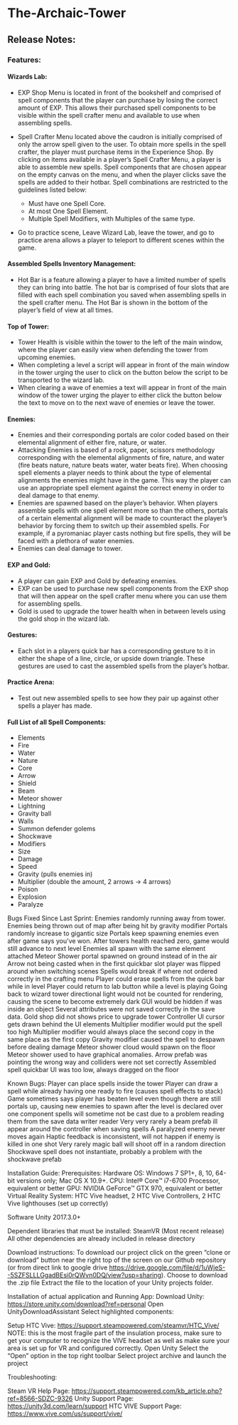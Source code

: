 # The-Archaic-Tower


## Release Notes:

### Features: 

#### Wizards Lab:

- EXP Shop Menu is located in front of the bookshelf and comprised of spell components that the player can purchase by losing the correct amount of EXP. This allows their purchased spell components to be visible within the spell crafter menu and available to use when assembling spells.

- Spell Crafter Menu located above the caudron is initially comprised of only the arrow spell given to the user. To obtain more spells in the spell crafter, the player must purchase items in the Experience Shop. By clicking on items available in a player’s Spell Crafter Menu, a player is able to assemble new spells. Spell components that are chosen appear on the empty canvas on the menu, and when the player clicks save the spells are added to their hotbar. Spell combinations are restricted to the guidelines listed below:
  - Must have one Spell Core.
  - At most One Spell Element.
  - Multiple Spell Modifiers, with Multiples of the same type.
- Go to practice scene, Leave Wizard Lab, leave the tower, and go to practice arena allows a player to teleport to different scenes within the game. 
#### Assembled Spells Inventory Management:
- Hot Bar is a feature allowing a player to have a limited number of spells they can bring into battle. The hot bar is comprised of four slots that are filled with each spell combination you saved when assembling spells in the spell crafter menu. The Hot Bar is shown in the bottom of the player’s field of view at all times.
#### Top of Tower:
- Tower Health is visible within the tower to the left of the main window, where the player can easily view when defending the tower from upcoming enemies.
- When completing a level a script will appear in front of the main window in the tower urging the user to click on the button below the script to be transported to the wizard lab. 
- When clearing a wave of enemies a text will appear in front of the main window of the tower urging the player to either click the button below the text to move on to the next wave of enemies or leave the tower.
#### Enemies:
- Enemies and their corresponding portals are color coded based on their elemental alignment of either fire, nature, or water.
- Attacking Enemies is based of a rock, paper, scissors methodology corresponding with the elemental alignments of fire, nature, and water (fire beats nature, nature beats water, water beats fire). When choosing spell elements a player needs to think about the type of elemental alignments the enemies might have in the game. This way the player can use an appropriate spell element against the correct enemy in order to deal damage to that enemy.  
- Enemies are spawned based on the player’s behavior. When players assemble spells with one spell element more so than the others, portals of a certain elemental alignment will be made to counteract the player’s behavior by forcing them to switch up their assembled spells. For example, if a pyromaniac player casts nothing but fire spells, they will be faced with a plethora of water enemies.
- Enemies can deal damage to tower.
#### EXP and Gold:
- A player can gain EXP and Gold by defeating enemies.
- EXP can be used to purchase new spell components from the EXP shop that will then appear on the spell crafter menu where you can use them for assembling spells.
- Gold is used to upgrade the tower health when in between levels using the gold shop in the wizard lab.
#### Gestures: 
- Each slot in a players quick bar has a corresponding gesture to it in either the shape of a line, circle, or upside down triangle. These gestures are used to cast the assembled spells from the player’s hotbar.
#### Practice Arena:
- Test out new assembled spells to see how they pair up against other spells a player has made.

#### Full List of all Spell Components:
- Elements 
 - Fire
 - Water
 - Nature
- Core 
 - Arrow
 - Shield
 - Beam
 - Meteor shower
 - Lightning
 - Gravity ball
 - Walls
 - Summon defender golems 
 - Shockwave 
- Modifiers
 - Size
 - Damage
 - Speed
 - Gravity (pulls enemies in)
 - Multiplier (double the amount, 2 arrows -> 4 arrows)
 - Poison 
 - Explosion 
 - Paralyze 

Bugs Fixed Since Last Sprint:
Enemies randomly running away from tower.
Enemies being thrown out of map after being hit by gravity modifier
Portals randomly increase to gigantic size
Portals keep spawning enemies even after game says you've won.
After towers health reached zero, game would still advance to next level 
Enemies all spawn with the same element attached
Meteor Shower portal spawned on ground instead of in the air
Arrow not being casted when in the first quickbar slot
player was flipped around when switching scenes
Spells would break if where not ordered correctly in the crafting menu
Player could erase spells from the quick bar while in level
Player could return to lab button while a level is playing
Going back to wizard tower directional light would not be counted for rendering, causing the scene to become extremely dark
GUI would be hidden if was inside an object
Several attributes were not saved correctly in the save data.
Gold shop did not shows price to upgrade tower
Controller UI cursor gets drawn behind the UI elements
Multiplier modifier would put the spell too high
Multiplier modifier would always place the second copy in the same place as the first copy
Gravity modifier caused the spell to despawn before dealing damage
Meteor shower cloud would  spawn on the floor
Meteor shower used to have graphical anomalies.
Arrow prefab was pointing the wrong way and colliders were not set correctly
Assembled spell quickbar UI was too low, always dragged on the floor

Known Bugs: 
Player can place spells inside the tower
Player can draw a spell while already having one ready to fire (causes spell effects to stack)
Game sometimes says player has beaten level even though there are still portals up, causing new enemies to spawn after the level is declared over
one component spells will sometime not be cast due to a problem reading them from the save data writer reader
Very very rarely a beam prefab ill appear around the controller when saving spells
A paralyzed enemy never moves again
Haptic feedback is inconsistent, will not happen if enemy is killed in one shot
Very rarely magic ball will shoot off in a random direction
Shockwave spell does not instantiate, probably a problem with the shockwave prefab


Installation Guide: 
Prerequisites:
Hardware
OS: Windows 7 SP1+, 8, 10, 64-bit versions only; Mac OS X 10.9+. 
CPU: Intel® Core™ i7-6700 Processor, equivalent or better
GPU: NVIDIA GeForce™ GTX 970, equivalent or better
Virtual Reality System: HTC Vive headset, 2 HTC Vive Controllers, 2 HTC Vive lighthouses (set up correctly)

Software
Unity 2017.3.0+

Dependent libraries that must be installed:​ 
SteamVR (Most recent release)
All other dependencies are already included in release directory



Download instructions:​ 
To download our project click on the green “clone or download” button near the right top of the screen on our Github repository (or from direct link to google drive https://drive.google.com/file/d/1uWjeS--5SZFSLLLGgadBEsi0rQWvn0DQ/view?usp=sharing).
Choose to download the .zip file 
Extract the file to the location of your Unity projects folder. 

Installation of actual application and Running App:
Download Unity: https://store.unity.com/download?ref=personal
Open UnityDownloadAssistant
Select highlighted components:

Setup HTC Vive: https://support.steampowered.com/steamvr/HTC_Vive/
NOTE: this is the most fragile part of the insulation process, make sure to get your computer to recognize the VIVE headset as well as make sure your area is set up for VR and configured correctly. 
Open Unity
Select the “Open” option in the top right toolbar
Select project archive and launch the project


Troubleshooting:

Steam VR Help Page: https://support.steampowered.com/kb_article.php?ref=8566-SDZC-9326
Unity Support Page:
 	https://unity3d.com/learn/support
HTC VIVE Support Page:
	https://www.vive.com/us/support/vive/

